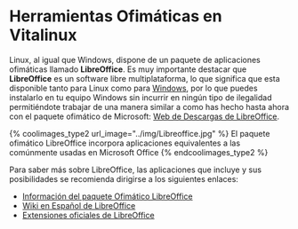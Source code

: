 # Herramientas Ofimáticas en Vitalinux

Linux, al igual que Windows, dispone de un paquete de aplicaciones ofimáticas llamado **LibreOffice**.  Es muy importante destacar que **LibreOffice** es un software libre multiplataforma, lo que significa que esta disponible tanto para Linux como para [Windows](https://es.libreoffice.org/descarga/libreoffice-nuevo/?type=win-x86&amp;version=5.1&amp;lang=es), por lo que puedes instalarlo en tu equipo Windows sin incurrir en ningún tipo de ilegalidad permitiéndote trabajar de una manera similar a como has hecho hasta ahora con el paquete ofimático de Microsoft: [Web de Descargas de LibreOffice](https://es.libreoffice.org/descarga/libreoffice-nuevo/?type=win-x86&amp;version=5.1&amp;lang=es).

{% coolimages_type2 url_image="../img/Libreoffice.jpg" %}
El paquete ofimático LibreOffice incorpora aplicaciones equivalentes a las comúnmente usadas en Microsoft Office
{% endcoolimages_type2 %}

Para saber más sobre LibreOffice, las aplicaciones que incluye y sus posibilidades se recomienda dirigirse a los siguientes enlaces:

-  [Información del paquete Ofimático LibreOffice](https://es.libreoffice.org/descubre/libreoffice/)
-  [Wiki en Español de LibreOffice](https://es.wikipedia.org/wiki/LibreOffice)
-  [Extensiones oficiales de LibreOffice](http://extensions.libreoffice.org/extension-center)

